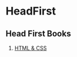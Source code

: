 # HeadFirst


## Head First Books

1. [HTML & CSS](https://github.com/itsx23/HeadFirst/blob/master/Oreilly.Head.First.HTML.and.CSS.2nd.Edition-www.gocit.vn.pdf "HTML & CSS Book")




